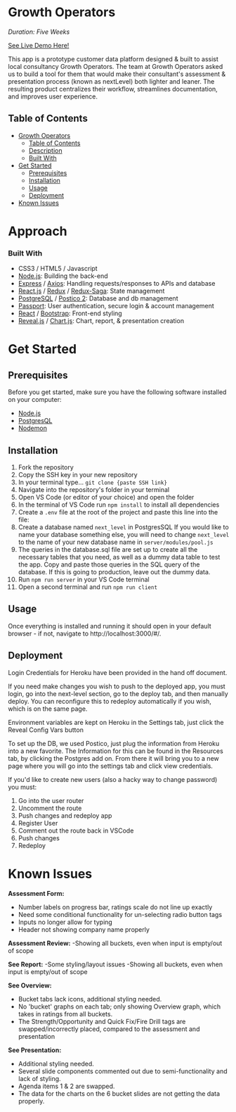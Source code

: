 # Growth Operators
*Duration: Five Weeks*

[See Live Demo Here!](https://next-level.fly.dev/)

This app is a prototype customer data platform designed & built to assist local consultancy Growth Operators. The team at Growth Operators asked us to build a tool for them that would make their consultant's assessment & presentation process (known as nextLevel) both lighter and leaner. The resulting product centralizes their workflow, streamlines documentation, and improves user experience.

## Table of Contents

- [Growth Operators](#growth-operators)
  - [Table of Contents](#table-of-contents)
  - [Description](#description)
  - [Built With](#built-with)
- [Get Started](#get-started)
  - [Prerequisites](#prerequisites)
  - [Installation](#installation)
  - [Usage](#usage)
  - [Deployment](#deployment)
- [Known Issues](#known-issues)
    

# Approach

### Built With
- CSS3 / HTML5 / Javascript
- [Node.js](https://nodejs.org/en/): Building the back-end
- [Express](https://expressjs.com/en/4x/api.html) / [Axios](https://axios-http.com/docs/intro): Handling requests/responses to APIs and database
- [React.js](https://reactjs.org/) / [Redux](https://redux.js.org/) / [Redux-Saga](https://redux-saga.js.org/): State management
- [PostgreSQL](https://www.postgresql.org/) / [Postico 2](https://eggerapps.at/postico2/): Database  and db management
- [Passport](https://www.passportjs.org/): User authentication, secure login & account management
- [React](https://reactjs.org/) / [Bootstrap](https://getbootstrap.com/): Front-end styling
- [Reveal.js](https://revealjs.com/) / [Chart.js](https://www.chartjs.org/): Chart, report, & presentation creation
  
# Get Started

## Prerequisites
Before you get started, make sure you have the following software installed on your computer:

- [Node.js](https://nodejs.org/en/)
- [PostgresQL](https://www.postgresql.org/)
- [Nodemon](https://nodemon.io/)

## Installation

1. Fork the repository
2. Copy the SSH key in your new repository
3. In your terminal type...  `git clone {paste SSH link}`
4. Navigate into the repository's folder in your terminal
5. Open VS Code (or editor of your choice) and open the folder
6. In the terminal of VS Code run `npm install` to install all dependencies
7.  Create a `.env` file at the root of the project and paste this line into the file:
8. Create a database named `next_level` in PostgresSQL
If you would like to name your database something else, you will need to change `next_level` to the name of your new database name in `server/modules/pool.js`
9. The queries in the database.sql file are set up to create all the necessary tables that you need, as well as a dummy data table to test the app. Copy and paste those queries in the SQL query of the database. If this is going to production, leave out the dummy data.
10. Run `npm run server` in your VS Code terminal
11. Open a second terminal and run `npm run client`

## Usage

Once everything is installed and running it should open in your default browser - if not, navigate to http://localhost:3000/#/.

<!-- Video walkthrough of application usage: https://www.youtube.com/watch?v=HRonNTkScl0 -->

## Deployment
Login Credentials for Heroku have been provided in the hand off document.

If you need make changes you wish to push to the deployed app, you must login, go into the next-level section, go to the deploy tab, and then manually deploy. You can reconfigure this to redeploy automatically if you wish, which is on the same page.

Environment variables are kept on Heroku in the Settings tab, just click the Reveal Config Vars button

To set up the DB, we used Postico, just plug the information from Heroku into a new favorite. The Information for this can be found in the Resources tab, by clicking the Postgres add on. From there it will bring you to a new page where you will go into the settings tab and click view credentials. 

If you'd like to create new users (also a hacky way to change password) you must:
1. Go into the user router
2. Uncomment the route
3. Push changes and redeploy app
4. Register User
5. Comment out the route back in VSCode
6. Push changes
7. Redeploy

# Known Issues

**Assessment Form:**
- Number labels on progress bar, ratings scale do not line up exactly
- Need some conditional functionality for un-selecting radio button tags
- Inputs no longer allow for typing
- Header not showing company name properly

**Assessment Review:**
-Showing all buckets, even when input is empty/out of scope

**See Report:**
-Some styling/layout issues
-Showing all buckets, even when input is empty/out of scope

**See Overview:**
- Bucket tabs lack icons, additional styling needed.
- No 'bucket' graphs on each tab; only showing Overview graph, which takes in ratings from all buckets.
- The Strength/Opportunity and Quick Fix/Fire Drill tags are swapped/incorrectly placed, compared to the assessment and presentation

**See Presentation:**
- Additional styling needed.
- Several slide components commented out due to semi-functionality and lack of styling.
- Agenda items 1 & 2 are swapped.
- The data for the charts on the 6 bucket slides are not getting the data properly.
